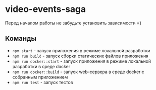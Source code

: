 # video-events-saga

Перед началом работы не забудьте установить зависимости =)

## Команды

- `npm start` - запуск приложения в режиме локальной разработки
- `npm run build` - запуск сборки статических файлов приложения
- `npm run docker::start` - запуск приложения в режиме локальной разработки в среде docker
- `npm run docker::build` - запуск web-сервера в среде docker с собранным приложением
- `npm run test` - запуск тестов